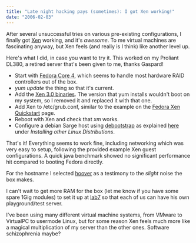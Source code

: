```yaml
---
title: "Late night hacking pays (sometimes): I got Xen working!"
date: "2006-02-03"
---
```


After several unsuccessful tries on various pre-existing configurations, I finally got [Xen](http://www.cl.cam.ac.uk/Research/SRG/netos/xen/) working, and it's _awesome_. To me virtual machines are fascinating anyway, but Xen feels (and really is I think) like another level up.

Here's what I did, in case you want to try it. This worked on my Proliant DL380, a retired server that's been given to me, thanks Gaspard!

- Start with [Fedora Core 4](http://fedora.redhat.com/), which seems to handle most hardware RAID controllers out of the box.
- _yum update_ the thing so that it's current.
- Add the [Xen 3.0 binaries](http://www.xensource.com/xen/downloads/index.html). The version that yum installs wouldn't boot on my system, so I removed it and replaced it with that one.
- Add Xen to /etc/grub.conf, similar to the example on the [Fedora Xen Quickstart](http://fedoraproject.org/wiki/FedoraXenQuickstart) page.
- Reboot with Xen and check that _xm_ works.
- Configure a debian Sarge host using [debootstrap](http://packages.debian.org/stable/admin/debootstrap) as explained [here](http://xen.cosi.clarkson.edu/documentation/xen-tutorial.html) under _Installing other Linux Distributions_.

That's it! Everything seems to work fine, including networking which was very easy to setup, following the provided example Xen guest configurations. A quick java benchmark showed no significant performance hit compared to booting Fedora directly.

For the hostname I selected [hoover](http://www.hoover.com/) as a testimony to the _slight_ noise the box makes.

I can't wait to get more RAM for the box (let me know if you have some spare 1Gig modules) to set it up at [lab7](http://www.lab7.ch) so that each of us can have his own playground/test server.

I've been using many different virtual machine systems, from VMware to VirtualPC to usermode Linux, but for some reason Xen feels much more like a magical multiplication of my server than the other ones. Software schizophrenia maybe?
